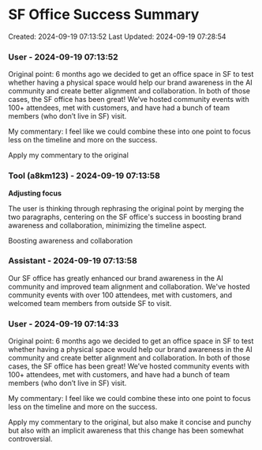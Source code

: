 # SF Office Success Summary

Created: 2024-09-19 07:13:52
Last Updated: 2024-09-19 07:28:54

### User - 2024-09-19 07:13:52

Original point:
6 months ago we decided to get an office space in SF to test whether having a physical space would help our brand awareness in the AI community and create better alignment and collaboration. 
In both of those cases, the SF office has been great! We’ve hosted community events with 100+ attendees, met with customers, and have had a bunch of team members (who don’t live in SF) visit.

My commentary: 
I feel like we could combine these into one point to focus less on the timeline and more on the success. 

Apply my commentary to the original

### Tool (a8km123) - 2024-09-19 07:13:58

**Adjusting focus**

The user is thinking through rephrasing the original point by merging the two paragraphs, centering on the SF office's success in boosting brand awareness and collaboration, minimizing the timeline aspect.

Boosting awareness and collaboration

### Assistant - 2024-09-19 07:13:58

Our SF office has greatly enhanced our brand awareness in the AI community and improved team alignment and collaboration. We've hosted community events with over 100 attendees, met with customers, and welcomed team members from outside SF to visit.

### User - 2024-09-19 07:14:33

Original point:
6 months ago we decided to get an office space in SF to test whether having a physical space would help our brand awareness in the AI community and create better alignment and collaboration. 
In both of those cases, the SF office has been great! We’ve hosted community events with 100+ attendees, met with customers, and have had a bunch of team members (who don’t live in SF) visit.

My commentary: 
I feel like we could combine these into one point to focus less on the timeline and more on the success. 

Apply my commentary to the original, but also make it concise and punchy but also with an implicit awareness that this change has been somewhat controversial.

